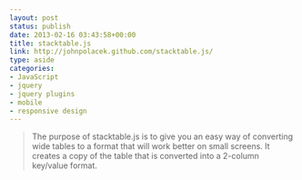 ```yaml
---
layout: post
status: publish
date: 2013-02-16 03:43:58+00:00
title: stacktable.js
link: http://johnpolacek.github.com/stacktable.js/
type: aside
categories:
- JavaScript
- jquery
- jquery plugins
- mobile
- responsive design
---
```


> 
  
> 
> The purpose of stacktable.js is to give you an easy way of converting wide tables to a format that will work better on small screens. It creates a copy of the table that is converted into a 2-column key/value format.
> 
> 




